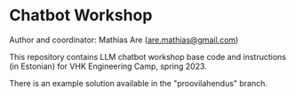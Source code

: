 # Chatbot Workshop
Author and coordinator: Mathias Are (are.mathias@gmail.com)

This repository contains LLM chatbot workshop base code and instructions (in Estonian) for VHK Engineering Camp, spring 2023.

There is an example solution available in the "proovilahendus" branch.

